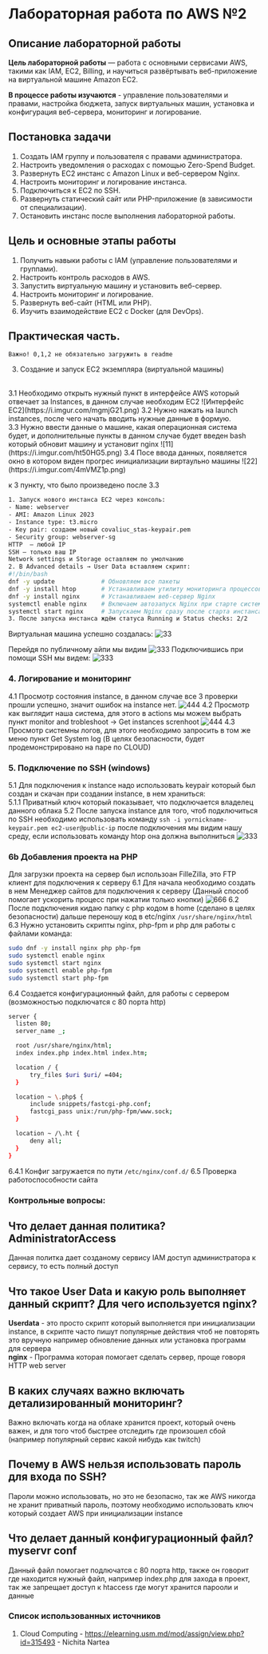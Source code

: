 # Лабораторная работа по AWS №2
## Описание лабораторной работы

**Цель лабораторной работы** — работа с основными сервисами AWS, такими как IAM, EC2, Billing, и научиться развёртывать веб-приложение на виртуальной машине Amazon EC2.  

**В процессе работы изучаются** - управление пользователями и правами, настройка бюджета, запуск виртуальных машин, установка и конфигурация веб-сервера, мониторинг и логирование.


## Постановка задачи
1. Создать IAM группу и пользователя с правами администратора.
2. Настроить уведомления о расходах с помощью Zero-Spend Budget.
3. Развернуть EC2 инстанс с Amazon Linux и веб-сервером Nginx.
4. Настроить мониторинг и логирование инстанса.
5. Подключиться к EC2 по SSH.
6. Развернуть статический сайт или PHP-приложение (в зависимости от специализации).
7. Остановить инстанс после выполнения лабораторной работы.

## Цель и основные этапы работы
1. Получить навыки работы с IAM (управление пользователями и группами).
2. Настроить контроль расходов в AWS.
3. Запустить виртуальную машину и установить веб-сервер.
4. Настроить мониторинг и логирование.
5. Развернуть веб-сайт (HTML или PHP).
6. Изучить взаимодействие EC2 с Docker (для DevOps).



## Практическая часть.
`Важно! 0,1,2 не обязательно загружить в readme`

3. Создание и запуск EC2 экземпляра (виртуальной машины)
<br>
3.1 Необходимо открыть нужный пункт в интерфейсе AWS который отвечает за    Instances, в данном случае необходим EC2
![Интерфейс EC2](https://i.imgur.com/mgmjG21.png)
3.2 Нужно нажать на launch instances, после чего начать вводить нужные данные в формую.
<br>
3.3 Нужно ввести данные о машине, какая операционная система будет, и дополнительные пункты в данном случае будет введен bash который обновит машину и установит nginx
![11](https://i.imgur.com/ht50HG5.png)
3.4 Посе ввода данных, появляется окно в котором виден прогрес инициализации виртаульно машины ![22](https://i.imgur.com/4mVMZ1p.png)

к 3 пункту, что было произведено после 3.3
```bash
1. Запуск нового инстанса EC2 через консоль:
- Name: webserver
- AMI: Amazon Linux 2023
- Instance type: t3.micro
- Key pair: создаем новый covaliuc_stas-keypair.pem
- Security group: webserver-sg
HTTP  — любой IP
SSH — только ваш IP
Network settings и Storage оставляем по умолчанию
2. В Advanced details → User Data вставляем скрипт:
#!/bin/bash
dnf -y update             # Обновляем все пакеты
dnf -y install htop       # Устанавливаем утилиту мониторинга процессов
dnf -y install nginx      # Устанавливаем веб-сервер Nginx
systemctl enable nginx    # Включаем автозапуск Nginx при старте системы
systemctl start nginx     # Запускаем Nginx сразу после старта инстанса
3. После запуска инстанса ждём статуса Running и Status checks: 2/2
```

Виртуальная машина успешно создалась:
![33](https://i.imgur.com/9TZJi3x.png)

Перейдя по публичному айпи мы видим
![333](https://i.imgur.com/bdBvqHG.png)
Подключившись при помощи SSH мы видем:
![333](https://i.imgur.com/ibxPPM0.png)


### 4. Логирование и мониторинг
4.1 Просмотр состояния instance, в данном случае все 3 проверки прошли успешно, значит ошибок на instance нет.
![444](https://i.imgur.com/CnBg6um.png)
4.2 Просмотр как выглядит наша система, для этого в actions мы можем выбрать пункт monitor and trobleshoot -> Get instances screnhoot
![444](https://i.imgur.com/JLLvBs2.png)
4.3 Просмотр системны логов, для этого необходимо запросить в том же меню пункт Get System log
(В целях безопасности, будет продемонстрировано на паре по CLOUD)

### 5. Подключение по SSH (windows)
5.1 Для подключения к instance надо использовать keypair который был создан и скачан при создании instance, в нем храниться: 
<br>
5.1.1 Приватный ключ который показывает, что подключается владелец данного облака
5.2 После запуска instance для того, чтоб подключиться по SSH необходимо использовать команду
```ssh -i yornickname-keypair.pem ec2-user@public-ip```
после подключения мы видим нашу среду, если использовать команду htop она должна выполниться
![333](https://i.imgur.com/ibxPPM0.png)

### 6b Добавления проекта на PHP
Для загрузки проекта на сервер был использоан FilleZilla, это FTP клиент для подключения к серверу
6.1 Для начала необходимо создать в нем Менеджер сайтов для подключения к серверу (Данный способ помогает ускорить процесс при нажатии только кнопки)
![666](https://i.imgur.com/gBD45ji.png)
6.2 После подключения кидаю папку с php кодом в home (cделано в целях безопасности) дальше переношу код в etc/nginx `/usr/share/nginx/html` 
6.3 Нужно установить скрипты nginx, php-fpm и php для работы с файлами
команда:
```bash
sudo dnf -y install nginx php php-fpm
sudo systemctl enable nginx
sudo systemctl start nginx
sudo systemctl enable php-fpm
sudo systemctl start php-fpm
```
6.4 Создается конфигурационный файл, для работы с сервером (возможностью подключатся с 80 порта http)
```bash
server {
  listen 80;
  server_name _;

  root /usr/share/nginx/html;
  index index.php index.html index.htm;

  location / {
      try_files $uri $uri/ =404;
  }

  location ~ \.php$ {
      include snippets/fastcgi-php.conf;
      fastcgi_pass unix:/run/php-fpm/www.sock;
  }

  location ~ /\.ht {
      deny all;
  }
}
```
6.4.1 Конфиг загружается по пути ```/etc/nginx/conf.d/```
6.5 Проверка работоспособности сайта


### Контрольные вопросы:
## Что делает данная политика? AdministratorAccess
Данная политка дает созданому сервису IAM доступ администратора к сервису, то есть полный доступ

## Что такое User Data и какую роль выполняет данный скрипт? Для чего используется nginx?
**Userdata** - это просто скрипт который выполняется при инициализации instance, в скрипте часто пишут популярные действия чтоб не повторять это вручную например обновление данных или установка программ для сервера
<br>
**nginx** - Программа которая помогает сделать сервер, проще говоря HTTP web server

## В каких случаях важно включать детализированный мониторинг?
Важно включать когда на облаке хранится проект, который очень важен, и для того чтоб быстрее отследить где произошел сбой (например популярный сервис какой нибудь как twitch)
## Почему в AWS нельзя использовать пароль для входа по SSH?
Пароли можно использовать, но это не безопасно, так же AWS никогда не хранит приватный пароль, поэтому необходимо использовать ключ который создает AWS при инициализации instance
## Что делает данный конфигурационный файл? myservr conf
Данный файл помогает подлючатся с 80 порта http, также он говорит где находится нужный файл, например index.php для захода в проект, так же запрещает доступ к htaccess где могут хранится парооли и данные
### Список использованных источников
1. Cloud Computing - https://elearning.usm.md/mod/assign/view.php?id=315493 - Nichita Nartea
